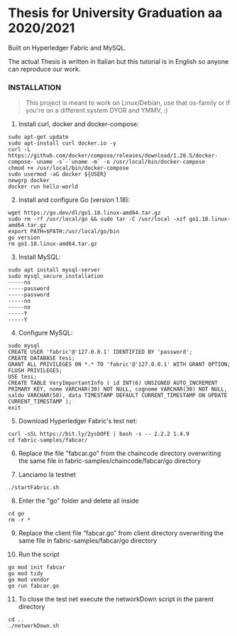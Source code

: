 # Thesis for University Graduation aa 2020/2021

Built on Hyperledger Fabric and MySQL.

The actual Thesis is written in Italian but this tutorial is in English so anyone can reproduce our work.

### INSTALLATION
> This project is meant to work on Linux/Debian, use that os-family or if you're on a different system DYOR and YMMV, :)

1. Install curl, docker and docker-compose:
```
sudo apt-get update
sudo apt-install curl docker.io -y
curl -L https://github.com/docker/compose/releases/download/1.28.5/docker-compose-`uname -s`-`uname -m` -o /usr/local/bin/docker-compose
chmod +x /usr/local/bin/docker-compose
sudo usermod -aG docker ${USER}
newgrp docker
docker run hello-world
```

2. Install and configure Go (version 1.18):
```
wget https://go.dev/dl/go1.18.linux-amd64.tar.gz
sudo rm -rf /usr/local/go && sudo tar -C /usr/local -xzf go1.18.linux-amd64.tar.gz
export PATH=$PATH:/usr/local/go/bin
go version
rm go1.18.linux-amd64.tar.gz
```

3. Install MySQL:
```
sudo apt install mysql-server
sudo mysql_secure_installation
-----no
-----password
-----password
-----no
-----no
-----Y
-----Y
```

4. Configure MySQL:
```
sudo mysql
CREATE USER 'fabric'@'127.0.0.1' IDENTIFIED BY 'password';
CREATE DATABASE tesi;
GRANT ALL PRIVILEGES ON *.* TO 'fabric'@'127.0.0.1' WITH GRANT OPTION;
FLUSH PRIVILEGES;
USE tesi;
CREATE TABLE VeryImportantInfo ( id INT(6) UNSIGNED AUTO_INCREMENT PRIMARY KEY, nome VARCHAR(30) NOT NULL, cognome VARCHAR(30) NOT NULL, saldo VARCHAR(50), data TIMESTAMP DEFAULT CURRENT_TIMESTAMP ON UPDATE CURRENT_TIMESTAMP );
exit
```

5. Download Hyperledger Fabric's test net:
```
curl -sSL https://bit.ly/2ysbOFE | bash -s -- 2.2.2 1.4.9
cd fabric-samples/fabcar/
```

6. Replace the file "fabcar.go" from the chaincode directory overwriting the same file in fabric-samples/chaincode/fabcar/go directory

7. Lanciamo la testnet
```
./startFabric.sh
```

8. Enter the "go" folder and delete all inside
```
cd go
rm -r *
```

9. Replace the client file “fabcar.go” from client directory overwriting the same file in fabric-samples/fabcar/go directory

10. Run the script
```
go mod init fabcar
go mod tidy
go mod vendor
go run fabcar.go
```

11. To close the test net execute the networkDown script in the parent directory
```
cd ..
./networkDown.sh
```
